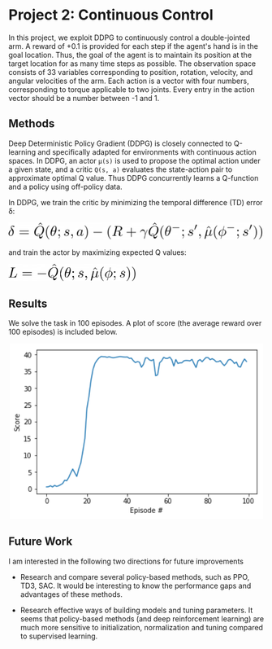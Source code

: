 # Project 2: Continuous Control

In this project, we exploit DDPG to continuously control a double-jointed arm.
A reward of +0.1 is provided for each step if the agent's hand is in the goal location. Thus, the goal of the agent is to maintain its position at the target location for as many time steps as possible.
The observation space consists of 33 variables corresponding to position, rotation, velocity, and angular velocities of the arm. Each action is a vector with four numbers, corresponding to torque applicable to two joints. Every entry in the action vector should be a number between -1 and 1.

## Methods
Deep Deterministic Policy Gradient (DDPG) is closely connected to Q-learning and specifically adapted for environments with continuous action spaces. 
In DDPG, an actor `μ(s)` is used to propose the optimal action under a given state, and a critic `Q(s, a)` evaluates the state-action pair to approximate optimal Q value.
Thus DDPG concurrently learns a Q-function and a policy using off-policy data.
 
In DDPG, we train the critic by minimizing the temporal difference (TD) error δ:

<img src="./assets/equation1.png" width=500>

and train the actor by maximizing expected Q values:

<img src="./assets/equation2.png" width=250>

## Results
We solve the task in 100 episodes. A plot of score (the average reward over 100 episodes) is included below. 

<p align="center">
    <img src="./assets/ScorePlot.png" width=500 alt="score">
</p>

## Future Work
I am interested in the following two directions for future improvements

- Research and compare several policy-based methods, such as PPO, TD3, SAC. It would be interesting to know the performance gaps and advantages of these methods.

- Research effective ways of building models and tuning parameters. 
It seems that policy-based methods (and deep reinforcement learning) are much more sensitive to initialization, normalization and tuning compared to supervised learning.
